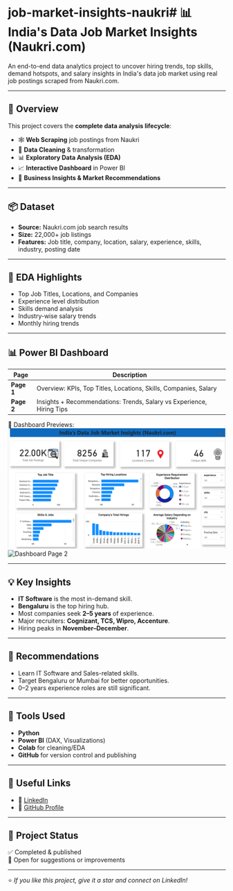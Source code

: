 # job-market-insights-naukri# 📊 India's Data Job Market Insights (Naukri.com)

An end-to-end data analytics project to uncover hiring trends, top skills, demand hotspots, and salary insights in India's data job market using real job postings scraped from Naukri.com.

---

## 🚀 Overview

This project covers the **complete data analysis lifecycle**:

- 🕸️ **Web Scraping** job postings from Naukri
- 🧹 **Data Cleaning** & transformation
- 📊 **Exploratory Data Analysis (EDA)**
- 📈 **Interactive Dashboard** in Power BI
- 📌 **Business Insights & Market Recommendations**

---

## 📦 Dataset

- **Source:** Naukri.com job search results
- **Size:** 22,000+ job listings
- **Features:** Job title, company, location, salary, experience, skills, industry, posting date

---

## 🧪 EDA Highlights

- Top Job Titles, Locations, and Companies
- Experience level distribution
- Skills demand analysis
- Industry-wise salary trends
- Monthly hiring trends

---

## 📊 Power BI Dashboard

| Page | Description |
|------|-------------|
| **Page 1** | Overview: KPIs, Top Titles, Locations, Skills, Companies, Salary |
| **Page 2** | Insights + Recommendations: Trends, Salary vs Experience, Hiring Tips |

📸 Dashboard Previews:
![Dashboard Page 1](Market_Overview.png)
![Dashboard Page 2]( Insights_&_Recommendations.png)

---

## 💡 Key Insights

- **IT Software** is the most in-demand skill.
- **Bengaluru** is the top hiring hub.
- Most companies seek **2–5 years** of experience.
- Major recruiters: **Cognizant, TCS, Wipro, Accenture**.
- Hiring peaks in **November–December**.

---

## 🧠 Recommendations

- Learn IT Software and Sales-related skills.
- Target Bengaluru or Mumbai for better opportunities.
- 0–2 years experience roles are still significant.

---

## 🔧 Tools Used

- **Python** 
- **Power BI** (DAX, Visualizations)
- **Colab** for cleaning/EDA
- **GitHub** for version control and publishing

---

## 📎 Useful Links

- 🔗 [LinkedIn](https://www.linkedin.com/in/raine-jacob-1803b0259/)
- 🔗 [GitHub Profile](https://github.com/RaineJacob)

---

## 📌 Project Status

✅ Completed & published  
📂 Open for suggestions or improvements

---

⭐ *If you like this project, give it a star and connect on LinkedIn!*
